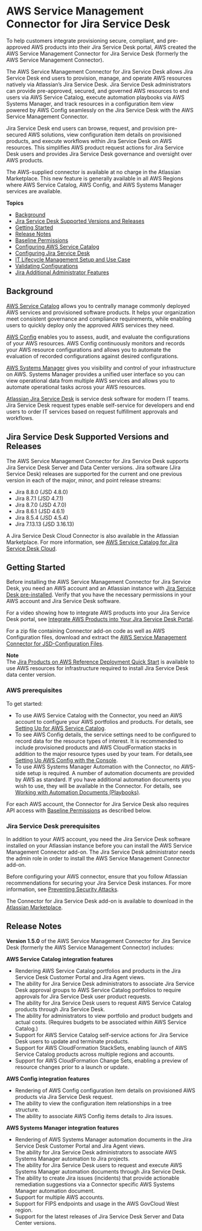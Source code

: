 # AWS Service Management Connector for Jira Service Desk<a name="integrations-jiraservicedesk"></a>

 To help customers integrate provisioning secure, compliant, and pre\-approved AWS products into their Jira Service Desk portal, AWS created the AWS Service Management Connector for Jira Service Desk \(formerly the AWS Service Management Connector\)\. 

 The AWS Service Management Connector for Jira Service Desk allows Jira Service Desk end users to provision, manage, and operate AWS resources natively via Atlassian’s Jira Service Desk\. Jira Service Desk administrators can provide pre\-approved, secured, and governed AWS resources to end users via AWS Service Catalog, execute automation playbooks via AWS Systems Manager, and track resources in a configuration item view powered by AWS Config seamlessly on the Jira Service Desk with the AWS Service Management Connector\. 

 Jira Service Desk end users can browse, request, and provision pre\-secured AWS solutions, view configuration item details on provisioned products, and execute workflows within Jira Service Desk on AWS resources\. This simplifies AWS product request actions for Jira Service Desk users and provides Jira Service Desk governance and oversight over AWS products\. 

 The AWS\-supplied connector is available at no charge in the Atlassian Marketplace\. This new feature is generally available in all AWS Regions where AWS Service Catalog, AWS Config, and AWS Systems Manager services are available\. 

**Topics**
+ [Background](#jsd-integration-background)
+ [Jira Service Desk Supported Versions and Releases](#jsd-supported-versions)
+ [Getting Started](#jsd-integration-getting-started)
+ [Release Notes](#jsd-integration-release-notes)
+ [Baseline Permissions](jsd-integration-baseline-permissions.md)
+ [Configuring AWS Service Catalog](jsd-integration-configure-sc.md)
+ [Configuring Jira Service Desk](jsd-integration-configure-jsd.md)
+ [IT Lifecycle Management Setup and Use Case](jsd-it-lifecycle.md)
+ [Validating Configurations](jsd-validate-configurations.md)
+ [Jira Additional Administrator Features](jsd-admin-features.md)

## Background<a name="jsd-integration-background"></a>

 [AWS Service Catalog](https://aws.amazon.com/servicecatalog) allows you to centrally manage commonly deployed AWS services and provisioned software products\. It helps your organization meet consistent governance and compliance requirements, while enabling users to quickly deploy only the approved AWS services they need\. 

 [AWS Config](https://aws.amazon.com/config) enables you to assess, audit, and evaluate the configurations of your AWS resources\. AWS Config continuously monitors and records your AWS resource configurations and allows you to automate the evaluation of recorded configurations against desired configurations\. 

 [AWS Systems Manager](https://aws.amazon.com/systems-manager) gives you visibility and control of your infrastructure on AWS\. Systems Manager provides a unified user interface so you can view operational data from multiple AWS services and allows you to automate operational tasks across your AWS resources\. 

[Atlassian Jira Service Desk](https://www.atlassian.com/software/jira/service-desk/) is service desk software for modern IT teams\. Jira Service Desk request types enable self\-service for developers and end users to order IT services based on request fulfillment approvals and workflows\.

## Jira Service Desk Supported Versions and Releases<a name="jsd-supported-versions"></a>

 The AWS Service Management Connector for Jira Service Desk supports Jira Service Desk Server and Data Center versions\. Jira software \(Jira Service Desk\) releases are supported for the current and one previous version in each of the major, minor, and point release streams:
+ Jira 8\.8\.0 \(JSD 4\.8\.0\)
+ Jira 8\.7\.1 \(JSD 4\.7\.1\)
+ Jira 8\.7\.0 \(JSD 4\.7\.0\)
+ Jira 8\.6\.1 \(JSD 4\.6\.1\)
+ Jira 8\.5\.4 \(JSD 4\.5\.4\)
+ Jira 7\.13\.13 \(JSD 3\.16\.13\)

A Jira Service Desk Cloud Connector is also available in the Atlassian Marketplace\. For more information, see [AWS Service Catalog for Jira Service Desk Cloud](https://marketplace.atlassian.com/apps/1221551/aws-service-catalog-for-jsd-cloud?hosting=cloud)\.

## Getting Started<a name="jsd-integration-getting-started"></a>

 Before installing the AWS Service Management Connector for Jira Service Desk, you need an AWS account and an Atlassian instance with [Jira Service Desk pre\-installed](https://confluence.atlassian.com/servicedeskserver043/installing-jira-service-desk-974367443.html)\. Verify that you have the necessary permissions in your AWS account and Jira Service Desk software\. 

For a video showing how to integrate AWS products into your Jira Service Desk portal, see [Integrate AWS Products into Your Jira Service Desk Portal](https://youtu.be/omm4qV1-ynI)\.

For a zip file containing Connector add\-on code as well as AWS Configuration files, download and extract the [AWS Service Management Connector for JSD\-Configuration Files](https://servicecatalogconnector.s3.amazonaws.com/AWS+Service+Management+Connector+for+JSD+-++Configuration+Files.zip)\.

**Note**  
 The [Jira Products on AWS Reference Deployment Quick Start](https://aws.amazon.com/quickstart/architecture/jira/) is available to use AWS resources for infrastructure required to install Jira Service Desk data center version\.

### AWS prerequisites<a name="jsd-integration-aws-prereqs"></a>

 To get started:
+ To use AWS Service Catalog with the Connector, you need an AWS account to configure your AWS portfolios and products\. For details, see [Setting Up for AWS Service Catalog](setup.md)\.
+ To see AWS Config details, the service settings need to be configured to record data for the resource types of interest\. It is recommended to include provisioned products and AWS CloudFormation stacks in addition to the major resource types used by your team\. For details,see [Setting Up AWS Config with the Console](https://docs.aws.amazon.com/config/latest/developerguide/gs-console.html)\.
+ To use AWS Systems Manager Automation with the Connector, no AWS\-side setup is required\. A number of automation documents are provided by AWS as standard\. If you have additional automation documents you wish to use, they will be available in the Connector\. For details, see [Working with Automation Documents \(Playbooks\)](https://docs.aws.amazon.com/systems-manager/latest/userguide/automation-documents.html)\.

 For each AWS account, the Connector for Jira Service Desk also requires API access with [Baseline Permissions](baseline-permissions.md) as described below\.

### Jira Service Desk prerequisites<a name="jsd-prereqs"></a>

 In addition to your AWS account, you need the Jira Service Desk software installed on your Atlassian instance before you can install the AWS Service Management Connector add\-on\. The Jira Service Desk administrator needs the admin role in order to install the AWS Service Management Connector add\-on\. 

 Before configuring your AWS connector, ensure that you follow Atlassian recommendations for securing your Jira Service Desk instances\. For more information, see [Preventing Security Attacks](https://confluence.atlassian.com/adminjiraserver0713/preventing-security-attacks-964984188.html)\. 

 The Connector for Jira Service Desk add\-on is available to download in the [Atlassian Marketplace](https://marketplace.atlassian.com/apps/1221283/aws-service-catalog-connector-for-jsd)\. 

## Release Notes<a name="jsd-integration-release-notes"></a>

 **Version 1\.5\.0** of the AWS Service Management Connector for Jira Service Desk \(formerly the AWS Service Management Connector\) includes: 

**AWS Service Catalog integration features**
+ Rendering AWS Service Catalog portfolios and products in the Jira Service Desk Customer Portal and Jira Agent views\.
+ The ability for Jira Service Desk administrators to associate Jira Service Desk approval groups to AWS Service Catalog portfolios to require approvals for Jira Service Desk user product requests\.
+ The ability for Jira Service Desk users to request AWS Service Catalog products through Jira Service Desk\.
+ The ability for administrators to view portfolio and product budgets and actual costs\. \(Requires budgets to be associated within AWS Service Catalog\.\)
+ Support for AWS Service Catalog self\-service actions for Jira Service Desk users to update and terminate products\.
+ Support for AWS CloudFormation StackSets, enabling launch of AWS Service Catalog products across multiple regions and accounts\.
+ Support for AWS CloudFormation Change Sets, enabling a preview of resource changes prior to a launch or update\.

**AWS Config integration features**
+ Rendering of AWS Config configuration item details on provisioned AWS products via Jira Service Desk request\.
+ The ability to view the configuration item relationships in a tree structure\.
+ The ability to associate AWS Config items details to Jira issues\.

**AWS Systems Manager integration features**
+ Rendering of AWS Systems Manager automation documents in the Jira Service Desk Customer Portal and Jira Agent views\.
+ The ability for Jira Service Desk administrators to associate AWS Systems Manager automation to Jira projects\.
+ The ability for Jira Service Desk users to request and execute AWS Systems Manager automation documents through Jira Service Desk\.
+ The ability to create Jira issues \(incidents\) that provide actionable remediation suggestions via a Connector specific AWS Systems Manager automation document\.
+ Support for multiple AWS accounts\.
+ Support for FIPS endpoints and usage in the AWS GovCloud West region\.
+ Support for the latest releases of Jira Service Desk Server and Data Center versions\.